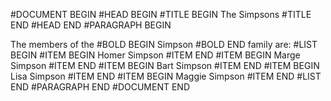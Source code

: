 #DOCUMENT BEGIN 
#HEAD BEGIN 
#TITLE BEGIN The Simpsons #TITLE END 
#HEAD END 
#PARAGRAPH BEGIN 

The members of the #BOLD BEGIN Simpson #BOLD END family are: 
#LIST BEGIN 
#ITEM BEGIN Homer Simpson #ITEM END 
#ITEM BEGIN Marge Simpson #ITEM END 
#ITEM BEGIN Bart Simpson #ITEM END 
#ITEM BEGIN Lisa Simpson #ITEM END 
#ITEM BEGIN Maggie Simpson #ITEM END 
#LIST END 
#PARAGRAPH END 
#DOCUMENT END 